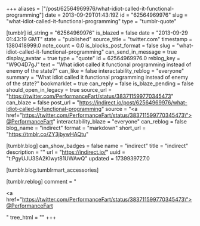 +++
aliases = ["/post/62564969976/what-idiot-called-it-functional-programming"]
date = 2013-09-29T01:43:19Z
id = "62564969976"
slug = "what-idiot-called-it-functional-programming"
type = "tumblr-quote"

[tumblr]
id_string = "62564969976"
is_blazed = false
date = "2013-09-29 01:43:19 GMT"
state = "published"
source_title = "twitter.com"
timestamp = 1380418999.0
note_count = 0.0
is_blocks_post_format = false
slug = "what-idiot-called-it-functional-programming"
can_send_in_message = true
display_avatar = true
type = "quote"
id = 62564969976.0
reblog_key = "W9O4D7gJ"
text = "What idiot called it functional programming instead of enemy of the state?"
can_like = false
interactability_reblog = "everyone"
summary = "What idiot called it functional programming instead of enemy of the state?"
bookmarklet = true
can_reply = false
is_blaze_pending = false
should_open_in_legacy = true
source_url = "https://twitter.com/PerformanceFart/status/383711599770345473"
can_blaze = false
post_url = "https://indirect.io/post/62564969976/what-idiot-called-it-functional-programming"
source = "<a href=\"https://twitter.com/PerformanceFart/status/383711599770345473\">@PerformanceFart</a>"
interactability_blaze = "everyone"
can_reblog = false
blog_name = "indirect"
format = "markdown"
short_url = "https://tmblr.co/ZY3jbywHAQtu"

[tumblr.blog]
can_show_badges = false
name = "indirect"
title = "indirect"
description = ""
url = "https://indirect.io/"
uuid = "t:PgyUJU3SA2Klwyt81UWAwQ"
updated = 1739939727.0

[tumblr.blog.tumblrmart_accessories]

[tumblr.reblog]
comment = "<p><a href=\"https://twitter.com/PerformanceFart/status/383711599770345473\">@PerformanceFart</a></p>"
tree_html = ""
+++
